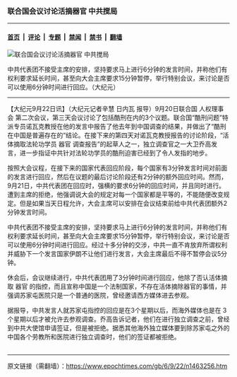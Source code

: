 ### 联合国会议讨论活摘器官 中共搅局

---

#### [首页](../../../..?n1463256) &nbsp;|&nbsp; [评论](../../../../../epoch-comment?n1463256) &nbsp;|&nbsp; [专题](../../../../../epoch-special?n1463256) &nbsp;|&nbsp; [禁闻](../../../../../epoch-news?n1463256) &nbsp;|&nbsp; [禁书](../../../../../books?n1463256) &nbsp;|&nbsp; [翻墙](https://github.com/gfw-breaker/nogfw/blob/master/README.md?n1463256)


<div><img alt="联合国会议讨论活摘器官 中共搅局" class="attachment-djy_600_400 size-djy_600_400 wp-post-image" src="https://i.epochtimes.com/assets/uploads/2006/09/609220543581695-600x400.jpg"/>
<div class="caption">
 <p>
  中共代表团不接受主席的安排，坚持要求马上进行6分钟的发言时间，并称他们有权利要求延长时间，甚至向大会主席要求15分钟暂停，举行特别会议，来讨论是否可以使用6分钟时间进行回应。（大纪元）
 </p>
</div></div><hr/><div class="post_content" id="artbody" itemprop="articleBody">
 <!-- article content begin -->
 <p>
  【大纪元9月22日讯】（大纪元记者辛慧
  <ok href="https://www.epochtimes.com/gb/tag/%E6%97%A5%E5%86%85%E7%93%A6.html">
   日内瓦
  </ok>
  报导）9月20日联合国
  <ok href="https://www.epochtimes.com/gb/tag/%E4%BA%BA%E6%9D%83%E7%90%86%E4%BA%8B%E4%BC%9A.html">
   人权理事会
  </ok>
  第二次会议，第三天会议讨论了包括酷刑在内的3个议题。联合国“酷刑问题”特派专员诺瓦克教授在他的发言中报告了他去年到中国调查的结果，并做出了“酷刑在中国是普遍存在的”结论。在接下来的第四天对诺瓦克教授报告的讨论阶段，“活体摘取法轮功学员
  <ok href="https://www.epochtimes.com/gb/tag/%E5%99%A8%E5%AE%98.html">
   器官
  </ok>
  调查报告”的起草人之一，独立调查官之一大卫乔高发言，进一步指证中共针对法轮功学员的酷刑迫害已经到了令人发指的地步。
 </p>
 <p>
  按照大会议程，在接下来的国家代表回应阶段，每个国家有3分钟发言时间对前面的发言进行回应，然后在议题的最后讨论阶段还有2分钟的额外回应时间。然而，9月21日，中共代表团在回应时，强横的要求6分钟的回应时间，并且同时进行。遭到主席的拒绝，他强调说大会的规定对每一个国家都是平等的，不能随便改变规定。但是如果当天日程允许，大会主席可以安排在会议结束前给中共代表团额外2分钟发言时间。
 </p>
 <p>
  中共代表团不接受主席的安排，坚持要求马上进行6分钟的发言时间，并称他们有权利要求延长时间，甚至向大会主席要求15分钟暂停，举行特别会议，来讨论是否可以使用6分钟时间进行回应。经过十多分钟的交涉，中共一直不肯放弃所谓权利并威胁下一个发言国家伊朗不让他们进行发言，大会主席最后不得不暂停会议5分钟。
 </p>
 <p>
  休会后，会议继续进行，中共代表团用了3分钟时间进行回应，他除了否认活体摘取
  <ok href="https://www.epochtimes.com/gb/tag/%E5%99%A8%E5%AE%98.html">
   器官
  </ok>
  的指控，而且宣称中国是一个法制国家，不存在活体摘除器官的事情，并强调苏家屯医院只是一个普通的医院，曾经邀请西方媒体进去参观。
 </p>
 <p>
  据报导，中共发言人就苏家屯指控的回应是在3个星期以后，而海外媒体也是在 3个星期以后才被允许去参观调查。乔高告诉记者，他们在进行独立调查之前，曾经到中共大使馆申请签证，但是被拒绝。据悉其他海外独立媒体要到除苏家屯之外的中国各个劳教所和医院进行独立调查时，他们的签证都被拒绝。
  <font color="#ffffff">
   (http://www.dajiyuan.com)
  </font>
 </p>
 <!-- article content end -->
 <div id="below_article_ad">
 </div>
</div>


---

原文链接（需翻墙）：https://www.epochtimes.com/gb/6/9/22/n1463256.htm